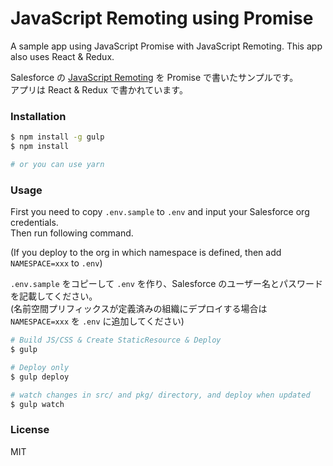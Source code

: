 JavaScript Remoting using Promise
=================================

A sample app using JavaScript Promise with JavaScript Remoting. This app also uses React & Redux.

Salesforce の [JavaScript Remoting](https://developer.salesforce.com/docs/atlas.ja-jp.206.0.pages.meta/pages/pages_js_remoting.htm) を Promise で書いたサンプルです。  
アプリは React & Redux で書かれています。

### Installation

```zsh
$ npm install -g gulp
$ npm install

# or you can use yarn
```

### Usage

First you need to copy `.env.sample` to `.env` and input your Salesforce org credentials.  
Then run following command.

(If you deploy to the org in which namespace is defined, then add `NAMESPACE=xxx` to `.env`)

`.env.sample` をコピーして `.env` を作り、Salesforce のユーザー名とパスワードを記載してください。  
(名前空間プリフィックスが定義済みの組織にデプロイする場合は `NAMESPACE=xxx` を `.env` に追加してください)


```zsh
# Build JS/CSS & Create StaticResource & Deploy
$ gulp

# Deploy only
$ gulp deploy

# watch changes in src/ and pkg/ directory, and deploy when updated
$ gulp watch
```

### License

MIT
